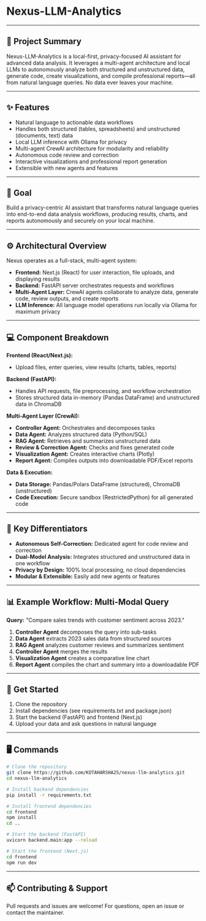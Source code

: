 # Nexus-LLM-Analytics

---

## 📝 Project Summary

Nexus-LLM-Analytics is a local-first, privacy-focused AI assistant for advanced data analysis. It leverages a multi-agent architecture and local LLMs to autonomously analyze both structured and unstructured data, generate code, create visualizations, and compile professional reports—all from natural language queries. No data ever leaves your machine.

---

## ✨ Features

- Natural language to actionable data workflows
- Handles both structured (tables, spreadsheets) and unstructured (documents, text) data
- Local LLM inference with Ollama for privacy
- Multi-agent CrewAI architecture for modularity and reliability
- Autonomous code review and correction
- Interactive visualizations and professional report generation
- Extensible with new agents and features

---

## 🎯 Goal

Build a privacy-centric AI assistant that transforms natural language queries into end-to-end data analysis workflows, producing results, charts, and reports autonomously and securely on your local machine.

---

## ⚙️ Architectural Overview

Nexus operates as a full-stack, multi-agent system:
- **Frontend:** Next.js (React) for user interaction, file uploads, and displaying results
- **Backend:** FastAPI server orchestrates requests and workflows
- **Multi-Agent Layer:** CrewAI agents collaborate to analyze data, generate code, review outputs, and create reports
- **LLM Inference:** All language model operations run locally via Ollama for maximum privacy

---

## 💻 Component Breakdown

**Frontend (React/Next.js):**
- Upload files, enter queries, view results (charts, tables, reports)

**Backend (FastAPI):**
- Handles API requests, file preprocessing, and workflow orchestration
- Stores structured data in-memory (Pandas DataFrame) and unstructured data in ChromaDB

**Multi-Agent Layer (CrewAI):**
- **Controller Agent:** Orchestrates and decomposes tasks
- **Data Agent:** Analyzes structured data (Python/SQL)
- **RAG Agent:** Retrieves and summarizes unstructured data
- **Review & Correction Agent:** Checks and fixes generated code
- **Visualization Agent:** Creates interactive charts (Plotly)
- **Report Agent:** Compiles outputs into downloadable PDF/Excel reports

**Data & Execution:**
- **Data Storage:** Pandas/Polars DataFrame (structured), ChromaDB (unstructured)
- **Code Execution:** Secure sandbox (RestrictedPython) for all generated code

---

## 🌟 Key Differentiators

- **Autonomous Self-Correction:** Dedicated agent for code review and correction
- **Dual-Model Analysis:** Integrates structured and unstructured data in one workflow
- **Privacy by Design:** 100% local processing, no cloud dependencies
- **Modular & Extensible:** Easily add new agents or features

---

## 📊 Example Workflow: Multi-Modal Query

**Query:** "Compare sales trends with customer sentiment across 2023."

1. **Controller Agent** decomposes the query into sub-tasks
2. **Data Agent** extracts 2023 sales data from structured sources
3. **RAG Agent** analyzes customer reviews and summarizes sentiment
4. **Controller Agent** merges the results
5. **Visualization Agent** creates a comparative line chart
6. **Report Agent** compiles the chart and summary into a downloadable PDF

---

## 🚀 Get Started

1. Clone the repository
2. Install dependencies (see requirements.txt and package.json)
3. Start the backend (FastAPI) and frontend (Next.js)
4. Upload your data and ask questions in natural language

---

## 🖥️ Commands

```bash
# Clone the repository
git clone https://github.com/KOTAHARSHA25/nexus-llm-analytics.git
cd nexus-llm-analytics

# Install backend dependencies
pip install -r requirements.txt

# Install frontend dependencies
cd frontend
npm install
cd ..

# Start the backend (FastAPI)
uvicorn backend.main:app --reload

# Start the frontend (Next.js)
cd frontend
npm run dev
```

---

## 📫 Contributing & Support

Pull requests and issues are welcome! For questions, open an issue or contact the maintainer.
